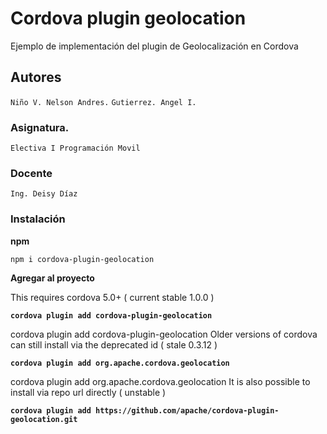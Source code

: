 # Cordova plugin geolocation
Ejemplo de implementación del plugin de Geolocalización en Cordova

## Autores
``Niño V. Nelson Andres.``
``Gutierrez. Angel I.``


### Asignatura.
``Electiva I Programación Movil``

### Docente
``Ing. Deisy Díaz``

### Instalación 

**npm**

``npm i cordova-plugin-geolocation``

**Agregar al proyecto**

This requires cordova 5.0+ ( current stable 1.0.0 )

**``cordova plugin add cordova-plugin-geolocation``**


cordova plugin add cordova-plugin-geolocation
Older versions of cordova can still install via the deprecated id ( stale 0.3.12 )

**``cordova plugin add org.apache.cordova.geolocation``**


cordova plugin add org.apache.cordova.geolocation
It is also possible to install via repo url directly ( unstable )

**``cordova plugin add https://github.com/apache/cordova-plugin-geolocation.git``**
